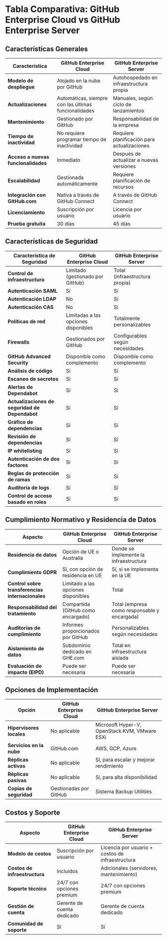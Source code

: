 # Tabla Comparativa: GitHub Enterprise Cloud vs GitHub Enterprise Server

## Características Generales

| Característica | GitHub Enterprise Cloud | GitHub Enterprise Server |
|----------------|-------------------------|--------------------------|
| **Modelo de despliegue** | Alojado en la nube por GitHub | Autohospedado en infraestructura propia |
| **Actualizaciones** | Automáticas, siempre con las últimas funcionalidades | Manuales, según ciclo de lanzamientos |
| **Mantenimiento** | Gestionado por GitHub | Responsabilidad de la empresa |
| **Tiempo de inactividad** | No requiere programar tiempo de inactividad | Requiere planificación para actualizaciones |
| **Acceso a nuevas funcionalidades** | Inmediato | Después de actualizar a nuevas versiones |
| **Escalabilidad** | Gestionada automáticamente | Requiere planificación de recursos |
| **Integración con GitHub.com** | Nativa a través de GitHub Connect | A través de GitHub Connect |
| **Licenciamiento** | Suscripción por usuario | Licencia por usuario |
| **Prueba gratuita** | 30 días | 45 días |

## Características de Seguridad

| Característica de Seguridad | GitHub Enterprise Cloud | GitHub Enterprise Server |
|----------------------------|-------------------------|--------------------------|
| **Control de infraestructura** | Limitado (gestionado por GitHub) | Total (infraestructura propia) |
| **Autenticación SAML** | Sí | Sí |
| **Autenticación LDAP** | No | Sí |
| **Autenticación CAS** | No | Sí |
| **Políticas de red** | Limitadas a las opciones disponibles | Totalmente personalizables |
| **Firewalls** | Gestionados por GitHub | Configurables según necesidades |
| **GitHub Advanced Security** | Disponible como complemento | Disponible como complemento |
| **Análisis de código** | Sí | Sí |
| **Escaneo de secretos** | Sí | Sí |
| **Alertas de Dependabot** | Sí | Sí |
| **Actualizaciones de seguridad de Dependabot** | Sí | Sí |
| **Gráfico de dependencias** | Sí | Sí |
| **Revisión de dependencias** | Sí | Sí |
| **IP whitelisting** | Sí | Sí |
| **Autenticación de dos factores** | Sí | Sí |
| **Reglas de protección de ramas** | Sí | Sí |
| **Auditoría de logs** | Sí | Sí |
| **Control de acceso basado en roles** | Sí | Sí |

## Cumplimiento Normativo y Residencia de Datos

| Aspecto | GitHub Enterprise Cloud | GitHub Enterprise Server |
|---------|-------------------------|--------------------------|
| **Residencia de datos** | Opción de UE o Australia | Donde se implemente la infraestructura |
| **Cumplimiento GDPR** | Sí, con opción de residencia en UE | Sí, si se implementa en la UE |
| **Control sobre transferencias internacionales** | Limitado a las opciones disponibles | Total |
| **Responsabilidad del tratamiento** | Compartida (GitHub como encargado) | Total (empresa como responsable y encargada) |
| **Auditorías de cumplimiento** | Informes proporcionados por GitHub | Personalizables según necesidades |
| **Aislamiento de datos** | Subdominio dedicado en GHE.com | Total en infraestructura aislada |
| **Evaluación de impacto (EIPD)** | Puede ser necesaria | Puede ser necesaria |

## Opciones de Implementación

| Opción | GitHub Enterprise Cloud | GitHub Enterprise Server |
|--------|-------------------------|--------------------------|
| **Hipervisores locales** | No aplicable | Microsoft Hyper-V, OpenStack KVM, VMware ESXi |
| **Servicios en la nube** | GitHub.com | AWS, GCP, Azure |
| **Réplicas activas** | No aplicable | Sí, para escalar y mejorar rendimiento |
| **Réplicas pasivas** | No aplicable | Sí, para alta disponibilidad |
| **Copias de seguridad** | Gestionadas por GitHub | Sistema Backup Utilities |

## Costos y Soporte

| Aspecto | GitHub Enterprise Cloud | GitHub Enterprise Server |
|---------|-------------------------|--------------------------|
| **Modelo de costos** | Suscripción por usuario | Licencia por usuario + costos de infraestructura |
| **Costos de infraestructura** | Incluidos | Adicionales (servidores, mantenimiento) |
| **Soporte técnico** | 24/7 con opciones premium | 24/7 con opciones premium |
| **Gestión de cuenta** | Gerente de cuenta dedicado | Gerente de cuenta dedicado |
| **Comunidad de soporte** | Sí | Sí |
